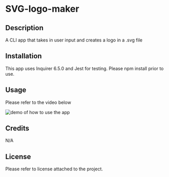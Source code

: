# SVG-logo-maker

## Description
A CLI app that takes in user input and creates a logo in a .svg file

## Installation
This app uses Inquirer 6.5.0 and Jest for testing. Please npm install prior to use.

## Usage
Please refer to the video below

![demo of how to use the app]()

## Credits
N/A

## License
Please refer to license attached to the project.
